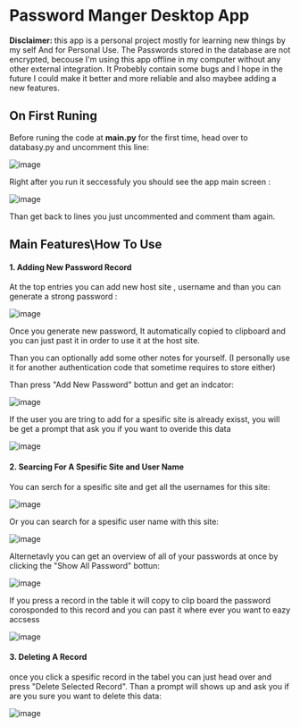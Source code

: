 
<h1>Password Manger Desktop App</h1>
<p><b>Disclaimer: </b>  this app is a personal project mostly for learning new things by my self And for Personal Use.
  The Passwords stored in the database are not encrypted, becouse I'm using this app offline in my computer without any other external integration.
It Probebly contain some bugs and I hope in the future I could make it better and more reliable and also maybee adding a new features.
</p>
<h2> On First Runing</h2>
<p>Before runing the code at <b>main.py</b> for the first time, head over to databasy.py and uncomment this line: 
</p>


![image](https://github.com/Guy10k/Password-Manger-/assets/29884018/6e9a4720-f5d3-4579-9c86-43c32dd0c3cf)



<p> Right after you run it seccessfuly you should see the app main screen :
</p>

![image](https://github.com/Guy10k/Password-Manger-/assets/29884018/b152d9d1-ce8f-4c3e-9d42-742c7b2617c8)

<p>Than get back to lines you just uncommented  and comment tham again.</p>
 
 <h2> Main Features\How To Use</h2>
 <h4>1. Adding New Password Record</h4>
  At the top entries you can add new host site , username and than you can generate a strong password :
  
![image](https://github.com/Guy10k/Password-Manger-/assets/29884018/59b27b46-abce-4933-a7e4-5880499cefaa)

<p>Once you generate new password, It automatically copied to clipboard and you can just past it in order to use it at the host site.</p>
  <p>Than you can optionally add some other notes for yourself. (I personally use it for another authentication code that sometime requires to store either)</p>
 <p>Than press  "Add New Password" bottun and get an indcator:</p>
 
 ![image](https://github.com/Guy10k/Password-Manger-/assets/29884018/334cade2-9d1f-49e8-b0c1-cd376bf1ce49)
 <p>If the user you are tring to add for a spesific site is already exisst, you will be get a prompt that ask you if you want to overide this data </p>

![image](https://github.com/Guy10k/Password-Manger-/assets/29884018/f107cf55-17b8-4c66-8252-50cd7355c4a9)



 <h4>2. Searcing For A Spesific Site and User Name</h4>
 <P>You can serch for a spesific site and get all the usernames for this site:</P>

 ![image](https://github.com/Guy10k/Password-Manger-/assets/29884018/7920b619-30dc-42ab-87bc-8b6d45243f57)
<p>Or you can search for a spesific user name with this site:</p>

![image](https://github.com/Guy10k/Password-Manger-/assets/29884018/a188e94c-e034-4425-acab-dfd358073dc9)

<p>Alternetavly you can get an overview of all of your passwords at once by clicking the "Show All Password" bottun:</p>

![image](https://github.com/Guy10k/Password-Manger-/assets/29884018/98f49ff0-f1b0-4acf-9b21-c25426885483)

<p>If you press a record in the table it will copy to clip board the password corosponded to this record and you can past it where ever you want to eazy accsess</p>

![image](https://github.com/Guy10k/Password-Manger-/assets/29884018/8e0853d6-a743-4e25-8641-a1d817fc096d)

 <h4>3. Deleting A Record</h4>
<p>once you click a spesific record in the tabel you can just head over and press "Delete Selected Record". Than a prompt will shows up and ask you if are you sure you want to delete this data: </p>

![image](https://github.com/Guy10k/Password-Manger-/assets/29884018/c1925ab9-486b-4250-ac14-f95b73287d11)
